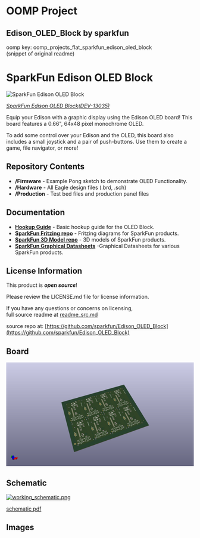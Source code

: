 # OOMP Project  
## Edison_OLED_Block  by sparkfun  
  
oomp key: oomp_projects_flat_sparkfun_edison_oled_block  
(snippet of original readme)  
  
SparkFun Edison OLED Block  
===========================  
  
![SparkFun Edison OLED Block](https://cdn.sparkfun.com//assets/parts/1/0/0/3/6/13035-01.jpg)  
  
[*SparkFun Edison OLED Block(DEV-13035)*](https://www.sparkfun.com/products/13035)  
  
Equip your Edison with a graphic display using the Edison OLED board! This board features a 0.66", 64x48 pixel monochrome OLED.  
  
To add some control over your Edison and the OLED, this board also includes a small joystick and a pair of push-buttons. Use them to create a game, file navigator, or more!  
  
Repository Contents  
-------------------  
* **/Firmware** - Example Pong sketch to demonstrate OLED Functionality.   
* **/Hardware** - All Eagle design files (.brd, .sch)  
* **/Production** - Test bed files and production panel files  
  
Documentation  
--------------  
* **[Hookup Guide](https://learn.sparkfun.com/tutorials/sparkfun-blocks-for-intel-edison---oled-block)** - Basic hookup guide for the OLED Block.  
* **[SparkFun Fritzing repo](https://github.com/sparkfun/Fritzing_Parts)** - Fritzing diagrams for SparkFun products.  
* **[SparkFun 3D Model repo](https://github.com/sparkfun/3D_Models)** - 3D models of SparkFun products.   
* **[SparkFun Graphical Datasheets](https://github.com/sparkfun/Graphical_Datasheets)** -Graphical Datasheets for various SparkFun products.  
  
  
License Information  
-------------------  
  
This product is _**open source**_!   
  
Please review the LICENSE.md file for license information.   
  
If you have any questions or concerns on licensing,   
  full source readme at [readme_src.md](readme_src.md)  
  
source repo at: [https://github.com/sparkfun/Edison_OLED_Block](https://github.com/sparkfun/Edison_OLED_Block)  
## Board  
  
[![working_3d.png](working_3d_600.png)](working_3d.png)  
## Schematic  
  
[![working_schematic.png](working_schematic_600.png)](working_schematic.png)  
  
[schematic pdf](working_schematic.pdf)  
## Images  

